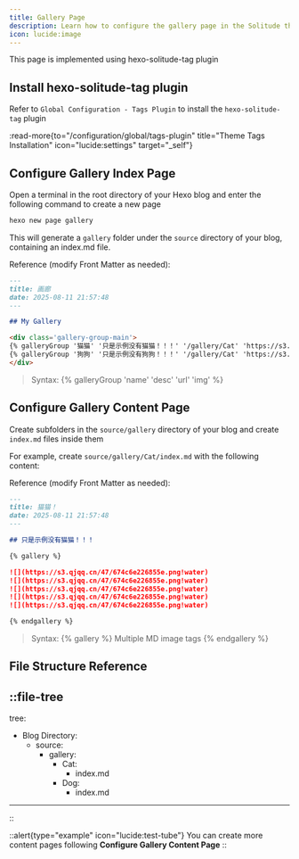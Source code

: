 ```yaml
---
title: Gallery Page
description: Learn how to configure the gallery page in the Solitude theme.
icon: lucide:image
---
```


This page is implemented using hexo-solitude-tag plugin

## Install hexo-solitude-tag plugin

Refer to `Global Configuration - Tags Plugin` to install the `hexo-solitude-tag` plugin

:read-more{to="/configuration/global/tags-plugin" title="Theme Tags Installation" icon="lucide:settings" target="_self"}

## Configure Gallery Index Page

Open a terminal in the root directory of your Hexo blog and enter the following command to create a new page

```bash
hexo new page gallery
```

This will generate a `gallery` folder under the `source` directory of your blog, containing an index.md file.

Reference (modify Front Matter as needed):
```md [index.md]
---
title: 画廊
date: 2025-08-11 21:57:48
---

## My Gallery 

<div class='gallery-group-main'>
{% galleryGroup '猫猫' '只是示例没有猫猫！！！' '/gallery/Cat' 'https://s3.qjqq.cn/47/674c6e226855e.png!color' %}
{% galleryGroup '狗狗' '只是示例没有狗狗！！！' '/gallery/Cat' 'https://s3.qjqq.cn/47/674c6e5d63fda.png!color' %}
</div>
```

> Syntax: {% galleryGroup 'name' 'desc' 'url' 'img' %}

## Configure Gallery Content Page

Create subfolders in the `source/gallery` directory of your blog and create `index.md` files inside them

For example, create `source/gallery/Cat/index.md` with the following content:

Reference (modify Front Matter as needed):
```md [index.md]
---
title: 猫猫！
date: 2025-08-11 21:57:48
---

## 只是示例没有猫猫！！！

{% gallery %}

![](https://s3.qjqq.cn/47/674c6e226855e.png!water)
![](https://s3.qjqq.cn/47/674c6e226855e.png!water)
![](https://s3.qjqq.cn/47/674c6e226855e.png!water)
![](https://s3.qjqq.cn/47/674c6e226855e.png!water)
![](https://s3.qjqq.cn/47/674c6e226855e.png!water)

{% endgallery %}
```

> Syntax: {% gallery %} Multiple MD image tags {% endgallery %}

## File Structure Reference
::file-tree
---
tree:
  - Blog Directory:
    - source:
      - gallery:
        - Cat:
          - index.md
        - Dog:
          - index.md
---
::

::alert{type="example" icon="lucide:test-tube"}
   You can create more content pages following **Configure Gallery Content Page**
::

